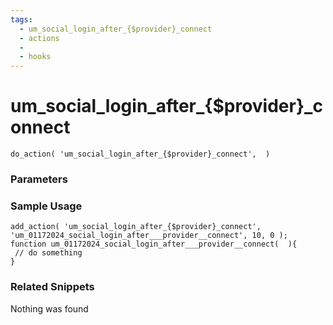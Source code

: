 ```yaml
---
tags: 
  - um_social_login_after_{$provider}_connect
  - actions
  - 
  - hooks
---
```

# um\_social\_login\_after\_{$provider}\_connect

``` php:no-line-numbers
do_action( 'um_social_login_after_{$provider}_connect',  )
```
<div class='hook-sep'></div>

### Parameters

<div class='hook-sep'></div>



### Sample Usage

``` php:no-line-numbers
add_action( 'um_social_login_after_{$provider}_connect', 'um_01172024_social_login_after___provider__connect', 10, 0 );
function um_01172024_social_login_after___provider__connect(  ){
 // do something
}
```
<div class='hook-sep'></div>



### Related Snippets

Nothing was found

